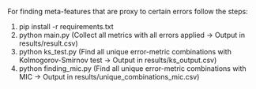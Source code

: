 For finding meta-features that are proxy to certain errors follow the steps: 

1. pip install -r requirements.txt
2. python main.py (Collect all metrics with all errors applied -> Output in results/result.csv)
3. python ks_test.py (Find all unique error-metric combinations with Kolmogorov-Smirnov test -> Output in results/ks_output.csv)
4. python finding_mic.py (Find all unique error-metric combinations with MIC -> Output in results/unique_combinations_mic.csv)
